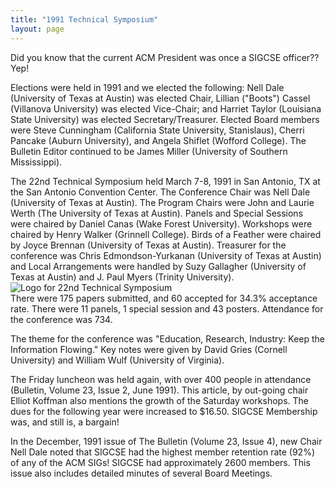 ```yaml
---
title: "1991 Technical Symposium"
layout: page
---
```


Did you know that the current ACM President was once a SIGCSE officer??
Yep!

Elections were held in 1991 and we elected the following: Nell Dale
(University of Texas at Austin) was elected Chair, Lillian (\"Boots\")
Cassel (Villanova University) was elected Vice-Chair; and Harriet Taylor
(Louisiana State University) was elected Secretary/Treasurer. Elected
Board members were Steve Cunningham (California State University,
Stanislaus), Cherri Pancake (Auburn University), and Angela Shiflet
(Wofford College). The Bulletin Editor continued to be James Miller
(University of Southern Mississippi).

The 22nd Technical Symposium held March 7-8, 1991 in San Antonio, TX at
the San Antonio Convention Center. The Conference Chair was Nell Dale
(University of Texas at Austin). The Program Chairs were John and Laurie
Werth (The University of Texas at Austin). Panels and Special Sessions
were chaired by Daniel Canas (Wake Forest University). Workshops were
chaired by Henry Walker (Grinnell College). Birds of a Feather were
chaired by Joyce Brennan (University of Texas at Austin). Treasurer for
the conference was Chris Edmondson-Yurkanan (University of Texas at
Austin) and Local Arrangements were handled by Suzy Gallagher
(University of Texas at Austin) and J. Paul Myers (Trinity University).\
![ Logo for 22nd Technical
Symposium](../../files/images/50yearsofSIGCSE/22ndTSlogo.png)\
There were 175 papers submitted, and 60 accepted for 34.3% acceptance
rate. There were 11 panels, 1 special session and 43 posters. Attendance
for the conference was 734.

The theme for the conference was "Education, Research, Industry: Keep
the Information Flowing." Key notes were given by David Gries (Cornell
University) and William Wulf (University of Virginia).

The Friday luncheon was held again, with over 400 people in attendance
(Bulletin, Volume 23, Issue 2, June 1991). This article, by out-going
chair Elliot Koffman also mentions the growth of the Saturday workshops.
The dues for the following year were increased to \$16.50. SIGCSE
Membership was, and still is, a bargain!

In the December, 1991 issue of The Bulletin (Volume 23, Issue 4), new
Chair Nell Dale noted that SIGCSE had the highest member retention rate
(92%) of any of the ACM SIGs! SIGCSE had approximately 2600 members.
This issue also includes detailed minutes of several Board Meetings.